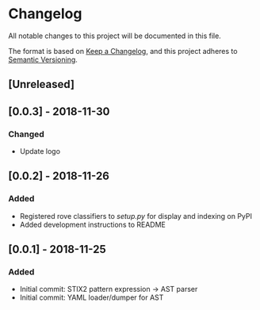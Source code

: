 # Changelog
All notable changes to this project will be documented in this file.

The format is based on [Keep a Changelog](https://keepachangelog.com/en/1.0.0/),
and this project adheres to [Semantic Versioning](https://semver.org/spec/v2.0.0.html).

## [Unreleased]


## [0.0.3] - 2018-11-30
### Changed
 - Update logo


## [0.0.2] - 2018-11-26
### Added
 - Registered rove classifiers to _setup.py_ for display and indexing on PyPI
 - Added development instructions to README


## [0.0.1] - 2018-11-25
### Added
 - Initial commit: STIX2 pattern expression -> AST parser
 - Initial commit: YAML loader/dumper for AST
